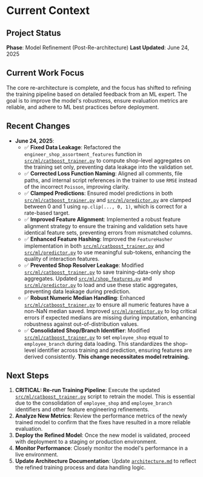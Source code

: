 # Current Context

## Project Status
**Phase**: Model Refinement (Post-Re-architecture)
**Last Updated**: June 24, 2025

## Current Work Focus
The core re-architecture is complete, and the focus has shifted to refining the training pipeline based on detailed feedback from an ML expert. The goal is to improve the model's robustness, ensure evaluation metrics are reliable, and adhere to ML best practices before deployment.

## Recent Changes
-   **June 24, 2025**:
    -   ✅ **Fixed Data Leakage**: Refactored the `engineer_shop_assortment_features` function in [`src/ml/catboost_trainer.py`](src/ml/catboost_trainer.py:1) to compute shop-level aggregates on the training set only, preventing data leakage into the validation set.
    -   ✅ **Corrected Loss Function Naming**: Aligned all comments, file paths, and internal script references in the trainer to use `RMSE` instead of the incorrect `Poisson`, improving clarity.
    -   ✅ **Clamped Predictions**: Ensured model predictions in both [`src/ml/catboost_trainer.py`](src/ml/catboost_trainer.py:1) and [`src/ml/predictor.py`](src/ml/predictor.py:1) are clamped between 0 and 1 using `np.clip(..., 0, 1)`, which is correct for a rate-based target.
    -   ✅ **Improved Feature Alignment**: Implemented a robust feature alignment strategy to ensure the training and validation sets have identical feature sets, preventing errors from mismatched columns.
    -   ✅ **Enhanced Feature Hashing**: Improved the `FeatureHasher` implementation in both [`src/ml/catboost_trainer.py`](src/ml/catboost_trainer.py:1) and [`src/ml/predictor.py`](src/ml/predictor.py:1) to use meaningful sub-tokens, enhancing the quality of interaction features.
    -   ✅ **Prevented Shop Resolver Leakage**: Modified [`src/ml/catboost_trainer.py`](src/ml/catboost_trainer.py:1) to save training-data-only shop aggregates. Updated [`src/ml/shop_features.py`](src/ml/shop_features.py:1) and [`src/ml/predictor.py`](src/ml/predictor.py:1) to load and use these static aggregates, preventing data leakage during prediction.
    -   ✅ **Robust Numeric Median Handling**: Enhanced [`src/ml/catboost_trainer.py`](src/ml/catboost_trainer.py:1) to ensure all numeric features have a non-NaN median saved. Improved [`src/ml/predictor.py`](src/ml/predictor.py:1) to log critical errors if expected medians are missing during imputation, enhancing robustness against out-of-distribution values.
    -   ✅ **Consolidated Shop/Branch Identifier**: Modified [`src/ml/catboost_trainer.py`](src/ml/catboost_trainer.py:1) to set `employee_shop` equal to `employee_branch` during data loading. This standardizes the shop-level identifier across training and prediction, ensuring features are derived consistently. **This change necessitates model retraining.**

## Next Steps
1.  **CRITICAL: Re-run Training Pipeline**: Execute the updated [`src/ml/catboost_trainer.py`](src/ml/catboost_trainer.py:1) script to retrain the model. This is essential due to the consolidation of `employee_shop` and `employee_branch` identifiers and other feature engineering refinements.
2.  **Analyze New Metrics**: Review the performance metrics of the newly trained model to confirm that the fixes have resulted in a more reliable evaluation.
3.  **Deploy the Refined Model**: Once the new model is validated, proceed with deployment to a staging or production environment.
4.  **Monitor Performance**: Closely monitor the model's performance in a live environment.
5.  **Update Architecture Documentation**: Update [`architecture.md`](.kilocode/rules/memory-bank/architecture.md:1) to reflect the refined training process and data handling logic.